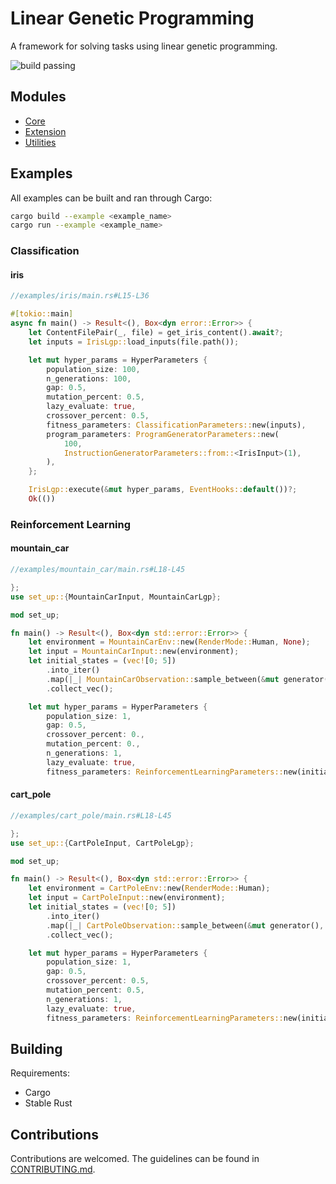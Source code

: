 # Linear Genetic Programming

A framework for solving tasks using linear genetic programming.

![build passing](https://github.com/urmzd/linear-genetic-programming/actions/workflows/develop.yml/badge.svg)

## Modules

- [Core](src/core/)
- [Extension](src/extensions/)
- [Utilities](src/utils/)

## Examples

All examples can be built and ran through Cargo:

```bash
cargo build --example <example_name>
cargo run --example <example_name>
```

### Classification

#### iris

```rust
//examples/iris/main.rs#L15-L36

#[tokio::main]
async fn main() -> Result<(), Box<dyn error::Error>> {
    let ContentFilePair(_, file) = get_iris_content().await?;
    let inputs = IrisLgp::load_inputs(file.path());

    let mut hyper_params = HyperParameters {
        population_size: 100,
        n_generations: 100,
        gap: 0.5,
        mutation_percent: 0.5,
        lazy_evaluate: true,
        crossover_percent: 0.5,
        fitness_parameters: ClassificationParameters::new(inputs),
        program_parameters: ProgramGeneratorParameters::new(
            100,
            InstructionGeneratorParameters::from::<IrisInput>(1),
        ),
    };

    IrisLgp::execute(&mut hyper_params, EventHooks::default())?;
    Ok(())
```

### Reinforcement Learning

#### mountain_car

```rust
//examples/mountain_car/main.rs#L18-L45

};
use set_up::{MountainCarInput, MountainCarLgp};

mod set_up;

fn main() -> Result<(), Box<dyn std::error::Error>> {
    let environment = MountainCarEnv::new(RenderMode::Human, None);
    let input = MountainCarInput::new(environment);
    let initial_states = (vec![0; 5])
        .into_iter()
        .map(|_| MountainCarObservation::sample_between(&mut generator(), None))
        .collect_vec();

    let mut hyper_params = HyperParameters {
        population_size: 1,
        gap: 0.5,
        crossover_percent: 0.,
        mutation_percent: 0.,
        n_generations: 1,
        lazy_evaluate: true,
        fitness_parameters: ReinforcementLearningParameters::new(initial_states, 200, input),
```

#### cart_pole

```rust
//examples/cart_pole/main.rs#L18-L45

};
use set_up::{CartPoleInput, CartPoleLgp};

mod set_up;

fn main() -> Result<(), Box<dyn std::error::Error>> {
    let environment = CartPoleEnv::new(RenderMode::Human);
    let input = CartPoleInput::new(environment);
    let initial_states = (vec![0; 5])
        .into_iter()
        .map(|_| CartPoleObservation::sample_between(&mut generator(), None))
        .collect_vec();

    let mut hyper_params = HyperParameters {
        population_size: 1,
        gap: 0.5,
        crossover_percent: 0.5,
        mutation_percent: 0.5,
        n_generations: 1,
        lazy_evaluate: true,
        fitness_parameters: ReinforcementLearningParameters::new(initial_states, 500, input),
```

## Building

Requirements:

- Cargo
- Stable Rust

## Contributions

Contributions are welcomed. The guidelines can be found in [CONTRIBUTING.md](./CONTRIBUTING.md).
